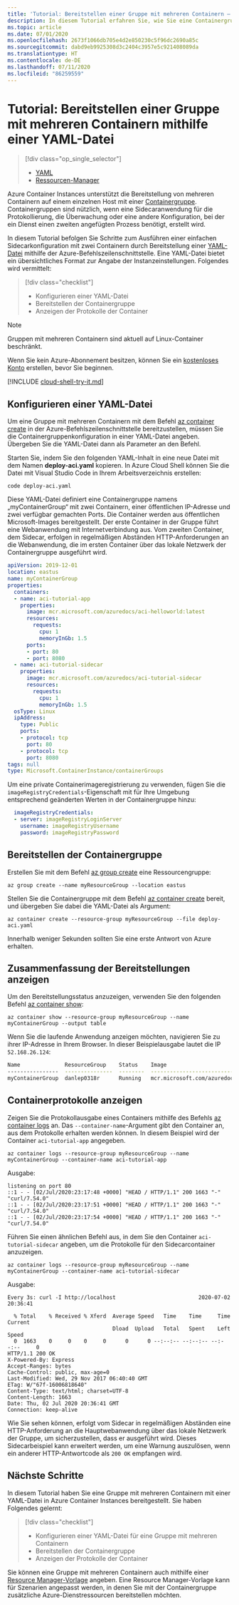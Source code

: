 ```yaml
---
title: 'Tutorial: Bereitstellen einer Gruppe mit mehreren Containern – YAML'
description: In diesem Tutorial erfahren Sie, wie Sie eine Containergruppe mit mehreren Containern über die Azure-Befehlszeilenschnittstelle mit einer YAML-Datei in Azure Container Instances bereitstellen.
ms.topic: article
ms.date: 07/01/2020
ms.openlocfilehash: 2673f1066db705e4d2e850230c5f96dc2690a85c
ms.sourcegitcommit: dabd9eb9925308d3c2404c3957e5c921408089da
ms.translationtype: HT
ms.contentlocale: de-DE
ms.lasthandoff: 07/11/2020
ms.locfileid: "86259559"
---
```

# <a name="tutorial-deploy-a-multi-container-group-using-a-yaml-file"></a>Tutorial: Bereitstellen einer Gruppe mit mehreren Containern mithilfe einer YAML-Datei

> [!div class="op_single_selector"]
> * [YAML](container-instances-multi-container-yaml.md)
> * [Ressourcen-Manager](container-instances-multi-container-group.md)
>

Azure Container Instances unterstützt die Bereitstellung von mehreren Containern auf einem einzelnen Host mit einer [Containergruppe](container-instances-container-groups.md). Containergruppen sind nützlich, wenn eine Sidecaranwendung für die Protokollierung, die Überwachung oder eine andere Konfiguration, bei der ein Dienst einen zweiten angefügten Prozess benötigt, erstellt wird.

In diesem Tutorial befolgen Sie Schritte zum Ausführen einer einfachen Sidecarkonfiguration mit zwei Containern durch Bereitstellung einer [YAML-Datei](container-instances-reference-yaml.md) mithilfe der Azure-Befehlszeilenschnittstelle. Eine YAML-Datei bietet ein übersichtliches Format zur Angabe der Instanzeinstellungen. Folgendes wird vermittelt:

> [!div class="checklist"]
> * Konfigurieren einer YAML-Datei
> * Bereitstellen der Containergruppe
> * Anzeigen der Protokolle der Container

> [!NOTE]
> Gruppen mit mehreren Containern sind aktuell auf Linux-Container beschränkt.

Wenn Sie kein Azure-Abonnement besitzen, können Sie ein [kostenloses Konto](https://azure.microsoft.com/free/?WT.mc_id=A261C142F) erstellen, bevor Sie beginnen.

[!INCLUDE [cloud-shell-try-it.md](../../includes/cloud-shell-try-it.md)]

## <a name="configure-a-yaml-file"></a>Konfigurieren einer YAML-Datei

Um eine Gruppe mit mehreren Containern mit dem Befehl [az container create][az-container-create] in der Azure-Befehlszeilenschnittstelle bereitzustellen, müssen Sie die Containergruppenkonfiguration in einer YAML-Datei angeben. Übergeben Sie die YAML-Datei dann als Parameter an den Befehl.

Starten Sie, indem Sie den folgenden YAML-Inhalt in eine neue Datei mit dem Namen **deploy-aci.yaml** kopieren. In Azure Cloud Shell können Sie die Datei mit Visual Studio Code in Ihrem Arbeitsverzeichnis erstellen:

```
code deploy-aci.yaml
```

Diese YAML-Datei definiert eine Containergruppe namens „myContainerGroup“ mit zwei Containern, einer öffentlichen IP-Adresse und zwei verfügbar gemachten Ports. Die Container werden aus öffentlichen Microsoft-Images bereitgestellt. Der erste Container in der Gruppe führt eine Webanwendung mit Internetverbindung aus. Vom zweiten Container, dem Sidecar, erfolgen in regelmäßigen Abständen HTTP-Anforderungen an die Webanwendung, die im ersten Container über das lokale Netzwerk der Containergruppe ausgeführt wird.

```YAML
apiVersion: 2019-12-01
location: eastus
name: myContainerGroup
properties:
  containers:
  - name: aci-tutorial-app
    properties:
      image: mcr.microsoft.com/azuredocs/aci-helloworld:latest
      resources:
        requests:
          cpu: 1
          memoryInGb: 1.5
      ports:
      - port: 80
      - port: 8080
  - name: aci-tutorial-sidecar
    properties:
      image: mcr.microsoft.com/azuredocs/aci-tutorial-sidecar
      resources:
        requests:
          cpu: 1
          memoryInGb: 1.5
  osType: Linux
  ipAddress:
    type: Public
    ports:
    - protocol: tcp
      port: 80
    - protocol: tcp
      port: 8080
tags: null
type: Microsoft.ContainerInstance/containerGroups
```

Um eine private Containerimageregistrierung zu verwenden, fügen Sie die `imageRegistryCredentials`-Eigenschaft mit für Ihre Umgebung entsprechend geänderten Werten in der Containergruppe hinzu:

```YAML
  imageRegistryCredentials:
  - server: imageRegistryLoginServer
    username: imageRegistryUsername
    password: imageRegistryPassword
```

## <a name="deploy-the-container-group"></a>Bereitstellen der Containergruppe

Erstellen Sie mit dem Befehl [az group create][az-group-create] eine Ressourcengruppe:

```azurecli-interactive
az group create --name myResourceGroup --location eastus
```

Stellen Sie die Containergruppe mit dem Befehl [az container create][az-container-create] bereit, und übergeben Sie dabei die YAML-Datei als Argument:

```azurecli-interactive
az container create --resource-group myResourceGroup --file deploy-aci.yaml
```

Innerhalb weniger Sekunden sollten Sie eine erste Antwort von Azure erhalten.

## <a name="view-deployment-state"></a>Zusammenfassung der Bereitstellungen anzeigen

Um den Bereitstellungsstatus anzuzeigen, verwenden Sie den folgenden Befehl [az container show][az-container-show]:

```azurecli-interactive
az container show --resource-group myResourceGroup --name myContainerGroup --output table
```

Wenn Sie die laufende Anwendung anzeigen möchten, navigieren Sie zu ihrer IP-Adresse in Ihrem Browser. In dieser Beispielausgabe lautet die IP `52.168.26.124`:

```bash
Name              ResourceGroup    Status    Image                                                                                               IP:ports              Network    CPU/Memory       OsType    Location
----------------  ---------------  --------  --------------------------------------------------------------------------------------------------  --------------------  ---------  ---------------  --------  ----------
myContainerGroup  danlep0318r      Running   mcr.microsoft.com/azuredocs/aci-tutorial-sidecar,mcr.microsoft.com/azuredocs/aci-helloworld:latest  20.42.26.114:80,8080  Public     1.0 core/1.5 gb  Linux     eastus
```

## <a name="view-container-logs"></a>Containerprotokolle anzeigen

Zeigen Sie die Protokollausgabe eines Containers mithilfe des Befehls [az container logs][az-container-logs] an. Das `--container-name`-Argument gibt den Container an, aus dem Protokolle erhalten werden können. In diesem Beispiel wird der Container `aci-tutorial-app` angegeben.

```azurecli-interactive
az container logs --resource-group myResourceGroup --name myContainerGroup --container-name aci-tutorial-app
```

Ausgabe:

```console
listening on port 80
::1 - - [02/Jul/2020:23:17:48 +0000] "HEAD / HTTP/1.1" 200 1663 "-" "curl/7.54.0"
::1 - - [02/Jul/2020:23:17:51 +0000] "HEAD / HTTP/1.1" 200 1663 "-" "curl/7.54.0"
::1 - - [02/Jul/2020:23:17:54 +0000] "HEAD / HTTP/1.1" 200 1663 "-" "curl/7.54.0"
```

Führen Sie einen ähnlichen Befehl aus, in dem Sie den Container `aci-tutorial-sidecar` angeben, um die Protokolle für den Sidecarcontainer anzuzeigen.

```azurecli-interactive
az container logs --resource-group myResourceGroup --name myContainerGroup --container-name aci-tutorial-sidecar
```

Ausgabe:

```console
Every 3s: curl -I http://localhost                          2020-07-02 20:36:41

  % Total    % Received % Xferd  Average Speed   Time    Time     Time  Current
                                 Dload  Upload   Total   Spent    Left  Speed
  0  1663    0     0    0     0      0      0 --:--:-- --:--:-- --:--:--     0
HTTP/1.1 200 OK
X-Powered-By: Express
Accept-Ranges: bytes
Cache-Control: public, max-age=0
Last-Modified: Wed, 29 Nov 2017 06:40:40 GMT
ETag: W/"67f-16006818640"
Content-Type: text/html; charset=UTF-8
Content-Length: 1663
Date: Thu, 02 Jul 2020 20:36:41 GMT
Connection: keep-alive
```

Wie Sie sehen können, erfolgt vom Sidecar in regelmäßigen Abständen eine HTTP-Anforderung an die Hauptwebanwendung über das lokale Netzwerk der Gruppe, um sicherzustellen, dass er ausgeführt wird. Dieses Sidecarbeispiel kann erweitert werden, um eine Warnung auszulösen, wenn ein anderer HTTP-Antwortcode als `200 OK` empfangen wird.

## <a name="next-steps"></a>Nächste Schritte

In diesem Tutorial haben Sie eine Gruppe mit mehreren Containern mit einer YAML-Datei in Azure Container Instances bereitgestellt. Sie haben Folgendes gelernt:

> [!div class="checklist"]
> * Konfigurieren einer YAML-Datei für eine Gruppe mit mehreren Containern
> * Bereitstellen der Containergruppe
> * Anzeigen der Protokolle der Container

Sie können eine Gruppe mit mehreren Containern auch mithilfe einer [Resource Manager-Vorlage](container-instances-multi-container-group.md) angeben. Eine Resource Manager-Vorlage kann für Szenarien angepasst werden, in denen Sie mit der Containergruppe zusätzliche Azure-Dienstressourcen bereitstellen möchten.

<!-- LINKS - External -->


<!-- LINKS - Internal -->
[aci-tutorial]: ./container-instances-tutorial-prepare-app.md
[az-container-create]: /cli/azure/container#az-container-create
[az-container-logs]: /cli/azure/container#az-container-logs
[az-container-show]: /cli/azure/container#az-container-show
[az-group-create]: /cli/azure/group#az-group-create
[az-deployment-group-create]: /cli/azure/deployment/group#az-deployment-group-create
[template-reference]: /azure/templates/microsoft.containerinstance/containergroups
